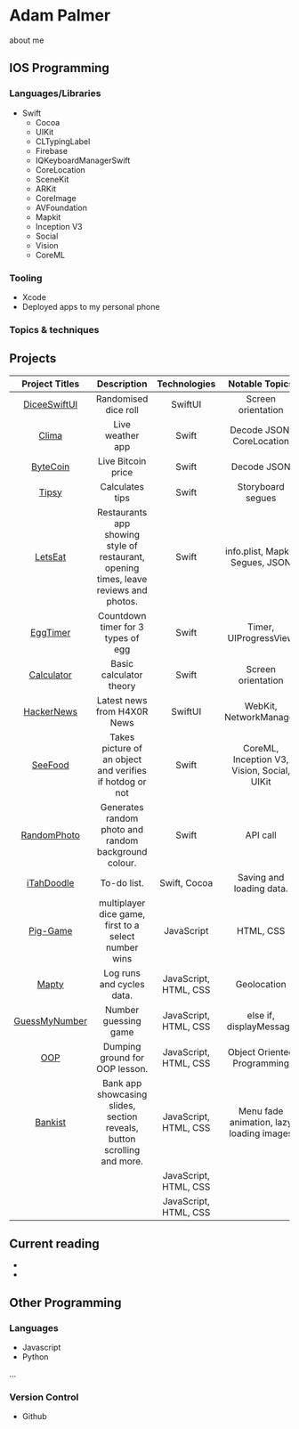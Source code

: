 # Adam Palmer

about me

## IOS Programming

### Languages/Libraries

- Swift
  - Cocoa
  - UIKit
  - CLTypingLabel
  - Firebase
  - IQKeyboardManagerSwift
  - CoreLocation
  - SceneKit
  - ARKit
  - CoreImage
  - AVFoundation
  - Mapkit
  - Inception V3
  - Social
  - Vision
  - CoreML
 

### Tooling

- Xcode
- Deployed apps to my personal phone


### Topics & techniques
 


## Projects

| **Project Titles** | **Description** | **Technologies** | **Notable Topics** |
| :---: | :---: |:---: |:---: |
| [DiceeSwiftUI](https://github.com/adampalmer99/DiceeSwiftUI) | Randomised dice roll | SwiftUI| Screen orientation |
| [Clima](https://github.com/adampalmer99/ClimaApp) | Live weather app | Swift | Decode JSON, CoreLocation  |
| [ByteCoin](https://github.com/adampalmer99/ByteCoinApp) | Live Bitcoin price | Swift | Decode JSON  |
| [Tipsy](https://github.com/adampalmer99/TipsyApp) | Calculates tips | Swift| Storyboard segues |
| [LetsEat](https://github.com/adampalmer99/LetsEat) | Restaurants app showing style of restaurant, opening times, leave reviews and photos. | Swift| info.plist, Mapkit, Segues, JSON |
| [EggTimer](https://github.com/adampalmer99/EggTimerApp) | Countdown timer for 3 types of egg | Swift | Timer, UIProgressView |
| [Calculator](https://github.com/adampalmer99/CalculatorApp) | Basic calculator theory | Swift | Screen orientation |
| [HackerNews](https://github.com/adampalmer99/HackerNews) | Latest news from H4X0R News | SwiftUI | WebKit, NetworkManager |
| [SeeFood](https://github.com/adampalmer99/SeeFood) | Takes picture of an object and verifies if hotdog or not | Swift | CoreML, Inception V3, Vision, Social, UIKit |  
| [RandomPhoto](https://github.com/adampalmer99/RandomPhoto) | Generates random photo and random background colour. | Swift | API call |
| [iTahDoodle](https://github.com/adampalmer99/iTahDoodle) | To-do list. | Swift, Cocoa | Saving and loading data. |
| [Pig-Game](https://github.com/adampalmer99/pig-game) | multiplayer dice game, first to a select number wins | JavaScript | HTML, CSS  |
| [Mapty](https://github.com/adampalmer99/JavaScriptProjects/tree/main/Mapty) | Log runs and cycles data. | JavaScript, HTML, CSS | Geolocation |
| [GuessMyNumber](https://github.com/adampalmer99/JavaScriptProjects/tree/main/5-Guess-my-number) | Number guessing game | JavaScript, HTML, CSS | else if, displayMessage |
| [OOP](https://github.com/adampalmer99/JavaScriptProjects/tree/main/OOP) | Dumping ground for OOP lesson. | JavaScript, HTML, CSS | Object Oriented Programming |
| [Bankist](https://github.com/adampalmer99/JavaScriptProjects/tree/main/Advanced-DOM-Bankist) | Bank app showcasing slides, section reveals, button scrolling and more. | JavaScript, HTML, CSS | Menu fade animation, lazy loading images |
| []() | | JavaScript, HTML, CSS | |
| []() | | JavaScript, HTML, CSS | |


 
## Current reading

- 
-

## Other Programming

### Languages

- Javascript
- Python

...

### Version Control

- Github
